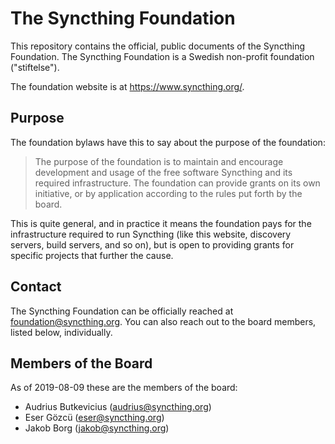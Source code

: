 # The Syncthing Foundation

This repository contains the official, public documents of the Syncthing
Foundation. The Syncthing Foundation is a Swedish non-profit foundation
("stiftelse").

The foundation website is at https://www.syncthing.org/.

## Purpose

The foundation bylaws have this to say about the purpose of the foundation:

> The purpose of the foundation is to maintain and encourage development and
> usage of the free software Syncthing and its required infrastructure. The
> foundation can provide grants on its own initiative, or by application
> according to the rules put forth by the board.

This is quite general, and in practice it means the foundation pays for the
infrastructure required to run Syncthing (like this website, discovery
servers, build servers, and so on), but is open to providing grants for
specific projects that further the cause.

## Contact

The Syncthing Foundation can be officially reached at
foundation@syncthing.org. You can also reach out to the board members,
listed below, individually.

## Members of the Board

As of 2019-08-09 these are the members of the board:

- Audrius Butkevicius (audrius@syncthing.org)
- Eser Gözcü (eser@syncthing.org)
- Jakob Borg (jakob@syncthing.org)

